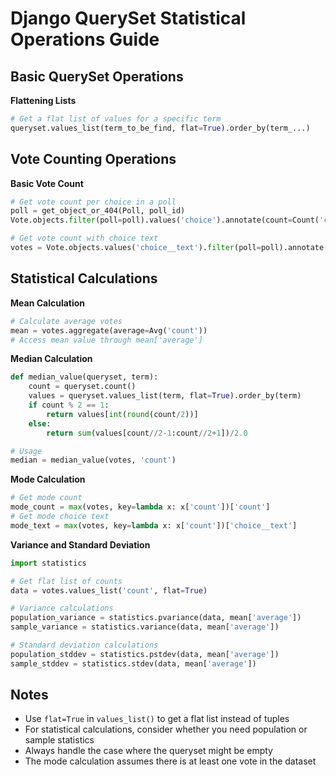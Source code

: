 # Django QuerySet Statistical Operations Guide

## Basic QuerySet Operations

**Flattening Lists**
```python
# Get a flat list of values for a specific term
queryset.values_list(term_to_be_find, flat=True).order_by(term_...)
```

## Vote Counting Operations

**Basic Vote Count**
```python
# Get vote count per choice in a poll
poll = get_object_or_404(Poll, poll_id)
Vote.objects.filter(poll=poll).values('choice').annotate(count=Count('choice'))

# Get vote count with choice text
votes = Vote.objects.values('choice__text').filter(poll=poll).annotate(count=Count('choice'))
```

## Statistical Calculations

**Mean Calculation**
```python
# Calculate average votes
mean = votes.aggregate(average=Avg('count'))
# Access mean value through mean['average']
```

**Median Calculation**
```python
def median_value(queryset, term):
    count = queryset.count()
    values = queryset.values_list(term, flat=True).order_by(term)
    if count % 2 == 1:
        return values[int(round(count/2))]
    else:
        return sum(values[count//2-1:count//2+1])/2.0

# Usage
median = median_value(votes, 'count')
```

**Mode Calculation**
```python
# Get mode count
mode_count = max(votes, key=lambda x: x['count'])['count']
# Get mode choice text
mode_text = max(votes, key=lambda x: x['count'])['choice__text']
```

**Variance and Standard Deviation**
```python
import statistics

# Get flat list of counts
data = votes.values_list('count', flat=True)

# Variance calculations
population_variance = statistics.pvariance(data, mean['average'])
sample_variance = statistics.variance(data, mean['average'])

# Standard deviation calculations
population_stddev = statistics.pstdev(data, mean['average'])
sample_stddev = statistics.stdev(data, mean['average'])
```

## Notes
- Use `flat=True` in `values_list()` to get a flat list instead of tuples
- For statistical calculations, consider whether you need population or sample statistics
- Always handle the case where the queryset might be empty
- The mode calculation assumes there is at least one vote in the dataset